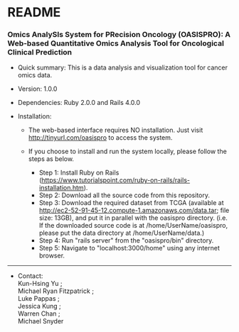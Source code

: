 # README #

### Omics AnalySIs System for PRecision Oncology (OASISPRO): A Web-based Quantitative Omics Analysis Tool for Oncological Clinical Prediction ###

* Quick summary:
This is a data analysis and visualization tool for cancer omics data.

* Version: 
1.0.0

* Dependencies: 
Ruby 2.0.0 and Rails 4.0.0

* Installation: 
    * The web-based interface requires NO installation. Just visit http://tinyurl.com/oasispro to access the system.

    * If you choose to install and run the system locally, please follow the steps as below.
        * Step 1: Install Ruby on Rails (https://www.tutorialspoint.com/ruby-on-rails/rails-installation.htm).
        * Step 2: Download all the source code from this repository.
        * Step 3: Download the required dataset from TCGA (available at http://ec2-52-91-45-12.compute-1.amazonaws.com/data.tar; file size: 13GB), and put it in parallel with the oasispro directory. (i.e. If the downloaded source code is at /home/UserName/oasispro, please put the data directory at /home/UserName/data.)
        * Step 4: Run "rails server" from the "oasispro/bin" directory.
        * Step 5: Navigate to "localhost:3000/home" using any internet browser.    


  
***
* Contact:   
Kun-Hsing Yu <khyu at stanford.edu>;   
Michael Ryan Fitzpatrick <mfitz3 at stanford.edu>;  
Luke Pappas <lpappas9 at stanford.edu>;   
Jessica Kung <jzkung at stanford.edu>;  
Warren Chan <wchan28 at stanford.edu>;  
Michael Snyder <mpsnyder at stanford.edu>